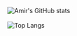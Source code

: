 <!-- ### Hi there 👋 -->

<!--
**amir-raissi/amir-raissi** is a ✨ _special_ ✨ repository because its `README.md` (this file) appears on your GitHub profile.

Here are some ideas to get you started:

- 🔭 I’m currently working on ...
- 🌱 I’m currently learning ...
- 👯 I’m looking to collaborate on ...
- 🤔 I’m looking for help with ...
- 💬 Ask me about ...
- 📫 How to reach me: ...
- 😄 Pronouns: ...
- ⚡ Fun fact: ...
-->

![Amir's GitHub stats](https://github-readme-stats.vercel.app/api?username=amir-raissi&count_private=true&show_icons=true&theme=radical&hide=stars,contribs)
<br>
<br>
![Top Langs](https://github-readme-stats.vercel.app/api/top-langs/?username=amir-raissi&layout=compact)
